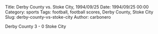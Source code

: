 Title: Derby County vs. Stoke City, 1994/09/25
Date: 1994/09/25 00:00
Category: sports
Tags: football, football scores, Derby County, Stoke City
Slug: derby-county-vs-stoke-city
Author: carbonero


Derby County 3 - 0 Stoke City
